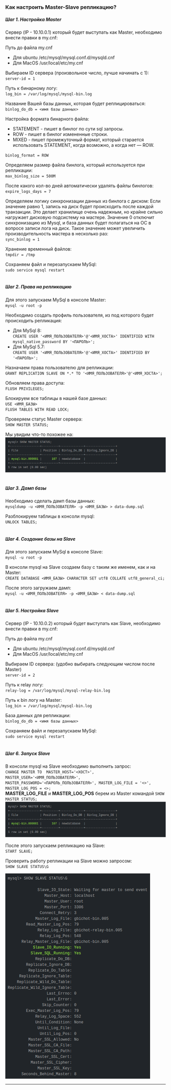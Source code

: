 ### **Как настроить Master-Slave репликацию?**
##### Шаг 1. Настройка Master
Сервер (IP - 10.10.0.1) который будет выступать как Master, необходимо внести правки в my.cnf:

Путь до файла my.cnf
* Для ubuntu /etc/mysql/mysql.conf.d/mysqld.cnf
* Для MacOS /usr/local/etc/my.cnf

Выбираем ID сервера (произвольное число, лучше начинать с 1): <br /> 
`server-id = 1`

Путь к бинарному логу: <br />
`log_bin = /var/log/mysql/mysql-bin.log`

Название Вашей базы данных, которая будет реплицироваться: <br />
`binlog_do_db = <имя базы данных>`

Настройка формата бинарного файла:
* STATEMENT - пишет в бинлог по сути sql запросы.
* ROW - пишет в бинлог измененные строки.
* MIXED - пишет промежуточный формат, который старается использовать STATEMENT, когда возможно, а когда нет — ROW. 

`binlog_format = ROW`

Определяем размер файла бинлога, который используется при репликации: <br />
`max_binlog_size = 500M`

После какого кол-во дней автоматически удалять файлы бинлогов: <br />
`expire_logs_days = 7` 

Определяем логику синхронизации данных из бинлога с диском:
Если значение равно 1, запись на диск будет происходить после каждой транзакции.
Это делает хранилище очень надежным, но крайне сильно нагружает дисковую подсистему на мастере.
Значение 0 отключит синхронизацию из Mysql, 
и база данных будет полагаться на ОС в вопросе записи лога на диск.
Такое значение может увеличить производительность мастера в несколько раз:  <br />
`sync_binlog = 1`

Хранение временный файлов: <br />
`tmpdir = /tmp`

Сохраняем файл и перезапускаем MySql: <br />
`sudo service mysql restart`
<br /><br />
##### Шаг 2. Права на репликацию
Для этого запускаем MySql в консоле Master: <br />
`mysql -u root -p`

Необходимо создать профиль пользователя, из под которого будет происходить репликация: <br />
* Для MySql 8: <br /> 
`CREATE USER '<ИМЯ_ПОЛЬЗОВАТЕЛЯ>'@'<ИМЯ_ХОСТА>' IDENTIFIED WITH mysql_native_password BY '<ПАРОЛЬ>';`
* Для MySql 5.7: <br /> 
`CREATE USER '<ИМЯ_ПОЛЬЗОВАТЕЛЯ>'@'<ИМЯ_ХОСТА>' IDENTIFIED BY '<ПАРОЛЬ>';`

Назначаем права пользователю для репликации: <br />
`GRANT REPLICATION SLAVE ON *.* TO '<ИМЯ_ПОЛЬЗОВАТЕЛЯ>'@'<ИМЯ_ХОСТА>';`

Обновляем права доступа: <br />
`FLUSH PRIVILEGES;`

Блокируем все таблицы в нашей базе данных: <br />
`USE <ИМЯ_БАЗЫ>` <br />
`FLUSH TABLES WITH READ LOCK;`

Проверяем статус Master сервера: <br />
`SHOW MASTER STATUS;`

Мы увидим что-то похожее на: <br />
![mountains](./img/replication3.png)
<br /><br />
##### Шаг 3. Дамп базы
Необходимо сделать дамп базы данных: <br />
`mysqldump -u <ИМЯ_ПОЛЬЗОВАТЕЛЯ> -p <ИМЯ_БАЗЫ> > data-dump.sql`

Разблокируем таблицы в консоли mysql: <br />
`UNLOCK TABLES;`
<br /><br />
##### Шаг 4. Создание базы на Slave
Для этого запускаем MySql в консоле Slave: <br />
`mysql -u root -p`

В консоли mysql на Slave создаем базу с таким же именем, как и на Master: <br />
`CREATE DATABASE <ИМЯ_БАЗЫ> CHARACTER SET utf8 COLLATE utf8_general_ci;`

После этого загружаем дамп: <br />
`mysql -u <ИМЯ_ПОЛЬЗОВАТЕЛЯ> -p <ИМЯ_БАЗЫ> < data-dump.sql`
<br /><br />
##### Шаг 5. Настройка Slave
Сервер (IP - 10.10.0.2) который будет выступать как Slave, необходимо внести правки в my.cnf:

Путь до файла my.cnf
* Для ubuntu /etc/mysql/mysql.conf.d/mysqld.cnf
* Для MacOS /usr/local/etc/my.cnf

Выбираем ID сервера: (удобно выбирать следующим числом после Master) <br /> 
`server-id = 2`

Путь к relay логу: <br />
`relay-log = /var/log/mysql/mysql-relay-bin.log`

Путь к bin логу на Master: <br />
`log_bin = /var/log/mysql/mysql-bin.log`

База данных для репликации: <br />
`binlog_do_db = <имя базы данных>`

Сохраняем файл и перезапускаем MySql: <br />
`sudo service mysql restart`
<br /><br />
##### Шаг 6. Запуск Slave
В консоли mysql на Slave необходимо выполнить запрос: <br />
`CHANGE MASTER TO 
        MASTER_HOST='<ХОСТ>', 
        MASTER_USER='<ИМЯ_ПОЛЬЗОВАТЕЛЯ>', 
        MASTER_PASSWORD='<ПАРОЛЬ_ПОЛЬЗОВАТЕЛЯ>',
        MASTER_LOG_FILE = '<>', 
        MASTER_LOG_POS = <>;` 
<br />
**MASTER_LOG_FILE** и **MASTER_LOG_POS** берем из Master командой `SHOW MASTER STATUS;` <br />
![mountains](./img/replication3.png)

После этого запускаем репликацию на Slave: <br />
`START SLAVE;`

Проверить работу репликации на Slave можно запросом: <br />
`SHOW SLAVE STATUS\G`

![mountains](./img/replication4.png)
***
